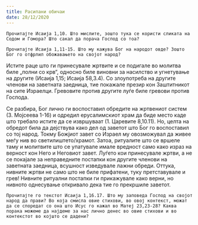```yaml
---
title: Расипани обичаи 
date: 28/12/2020
---
```


`Прочитајте Исаија 1,10. Што мислите, зошто тука се користи сликата на Содом и Гомора? Што сакал да порача Господ со тоа?`

`Прочитајте Исаија 1,11-15. Што му кажува Бог на народот овде? Зошто Бог го отфрлил обожавањето на својот народ?`

Истите раце што ги принесувале жртвите и се подигале во молитва биле „полни со крв“, односно биле виновни за насилство и угнетување на другите (Исаија 1,15; Исаија 58,3.4). Со злоупотреба на другите членови на заветната заедница, тие покажале презир кон Заштитникот на сите Израелци. Гревовите против другите луѓе биле гревови против Господа.

Се разбира, Бог лично ги воспоставил обредите на жртвениот систем (3. Мојсеева 1-16) и одредил ерусалимскиот храм да биде место каде што требало истите да се извршуваат (1. Царевите 8,10.11). Но, целта на обредот била да дејствува како дел од заветот што Бог го воспоставил со тој народ. Токму Божјиот завет со Израел му овозможувал да живее меѓу нив во светилиштето/храмот. Затоа, ритуалите што се вршеле таму и молитвите што се упатувале имале вредност само како израз на верност кон Него и Неговиот завет. Луѓето кои принесувале жртви, а не се покајале за неправедните постапки кон другите членови на заветната заедница, всушност изведувале лажни обреди. Оттука, нивните жртви не само што не биле прифатени, туку претставувале и грев! Нивните ритуални постапки ги прикажувале како верни, но нивното однесување откривало дека тие го прекршиле заветот.

`Прочитајте го текстот Исаија 1,16.17. Што му заповеда Господ на својот народ да прави? Во која смисла овие стихови, во овој контекст, можат да се споредат со она што Исус го кажал во Матеј 23,23-28? Каква порака можеме да најдеме за нас лично денес во овие стихови и во контекстот во којшто се дадени?`